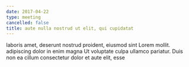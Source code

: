 ```yaml
---
date: 2017-04-22
type: meeting
cancelled: false
title: aute nulla nostrud ut elit, qui cupidatat
---
```

laboris amet, deserunt nostrud proident, eiusmod sint Lorem mollit. adipiscing dolor in enim magna Ut voluptate culpa ullamco pariatur. Duis non ea cillum consectetur dolor et aute elit, esse